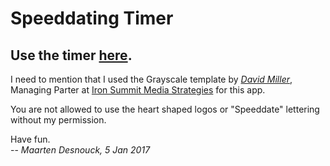 # Speeddating Timer

## Use the timer [here](https://mdsnouck.github.io/speeddating-timer).

I need to mention that I used the Grayscale template by [_David Miller_](https://github.com/davidtmiller), Managing Parter at [Iron Summit Media Strategies](http://www.ironsummitmedia.com/) for this app.

You are not allowed to use the heart shaped logos or "Speeddate" lettering without my permission.

Have fun.<br>
-- _Maarten Desnouck, 5 Jan 2017_
